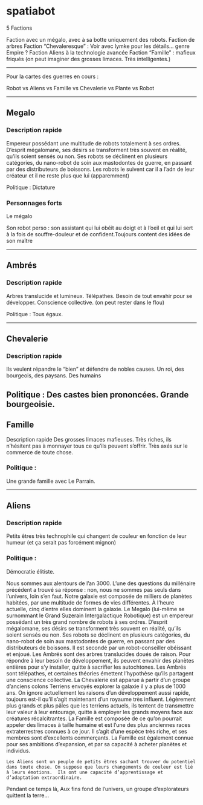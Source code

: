 # spatiabot

5 Factions

Faction avec un mégalo, avec à sa botte uniquement des robots.
Faction de arbres
Faction “Chevaleresque” : Voir avec lymke pour les détails… genre Empire ?
Faction Aliens à la technologie avancée
Faction “Famille” : mafieux friqués (on peut imaginer des grosses limaces. Très intelligentes.)

--------------------------------------------------------------------------------

Pour la cartes des guerres en cours : 

Robot vs Aliens vs Famille vs Chevalerie vs Plante vs Robot

--------------------------------------------------------------------------------

## Megalo 
### Description rapide
 Empereur possédant une multitude de robots totalement à ses ordres. D’esprit mégalomane, ses désirs se transforment très souvent en réalité, qu’ils soient sensés ou non. Ses robots se déclinent en plusieurs catégories, du nano-robot de soin aux mastodontes de guerre, en passant par des distributeurs de boissons.
Les robots le suivent car il a l’adn de leur créateur et il ne reste plus que lui (apparemment)  


Politique : Dictature


### Personnages forts

Le mégalo

Son robot perso : son assistant qui lui obéit au doigt et à l’oeil et qui lui sert à la fois de souffre-douleur et de confident.Toujours content des idées de son maître

--------------------------------------------------------------------------------
 
## Ambrés
### Description rapide
Arbres translucide et lumineux. Télépathes. Besoin de tout envahir pour se développer. Conscience collective. (on peut rester dans le flou)

Politique : 
Tous égaux.

--------------------------------------------------------------------------------

## Chevalerie 
### Description rapide
Ils veulent répandre le “bien” et défendre de nobles causes. Un roi, des bourgeois, des paysans. Des humains

Politique : 
Des castes bien prononcées. Grande bourgeoisie. 
--------------------------------------------------------------------------------
## Famille 
Description rapide
Des grosses limaces mafieuses. Très riches, ils n’hésitent pas à monnayer tous ce qu’ils peuvent s’offrir. Très axés sur le commerce de toute chose.

### Politique : 
Une grande famille avec Le Parrain.


--------------------------------------------------------------------------------

## Aliens 
### Description rapide
Petits êtres très technophile qui changent de couleur en fonction de leur humeur (et ça serait pas forcément mignon)

### Politique : 
Démocratie élitiste.



Nous sommes aux alentours de l’an 3000. L’une des questions du millénaire précédent a trouvé sa réponse : non, nous ne sommes pas seuls dans l’univers, loin s’en faut. Notre galaxie est composée de milliers de planètes habitées, par une multitude de formes de vies différentes. À l’heure actuelle, cinq d’entre elles dominent la galaxie.
	Le Megalo (lui-même se surnommant le Grand Suzerain Intergalactique Robotique) est un empereur possédant un très grand nombre de robots à ses ordres. D’esprit mégalomane, ses désirs se transforment très souvent en réalité, qu’ils soient sensés ou non. Ses robots se déclinent en plusieurs catégories, du nano-robot de soin aux mastodontes de guerre, en passant par des distributeurs de boissons. Il est secondé par un robot-conseiller obéissant et enjoué.
	Les Ambrés sont des arbres translucides doués de raison. Pour répondre à leur besoin de développement, ils peuvent envahir des planètes entières pour s’y installer, quitte à sacrifier les autochtones. Les Ambrés sont télépathes, et certaines théories émettent l’hypothèse qu’ils partagent une conscience collective.
	La Chevalerie est apparue à partir d’un groupe d’anciens colons Terriens envoyés explorer la galaxie il y a plus de 1000 ans. On ignore actuellement les raisons d’un développement aussi rapide, toujours est-il qu’il s’agit maintenant d’un royaume très influent. Légèrement plus grands et plus pâles que les terriens actuels, ils tentent de transmettre leur valeur à leur entourage, quitte à employer les grands moyens face aux créatures récalcitrantes. 
	La Famille est composée de ce qu’on pourrait appeler des limaces à taille humaine et est l’une des plus anciennes races extraterrestres connues à ce jour. Il s’agit d’une espèce très riche, et ses membres sont d’excellents commerçants. La Famille est également connue pour ses ambitions d’expansion, et par sa capacité à acheter planètes et individus.
	
	Les Aliens sont un peuple de petits êtres sachant trouver du potentiel dans toute chose. On suppose que leurs changements de couleur est lié à leurs émotions.  Ils ont une capacité d’apprentissage et d’adaptation extraordinaire. 




Pendant ce temps là, Aux fins fond de l’univers, un groupe d’explorateurs quittent la terre...

